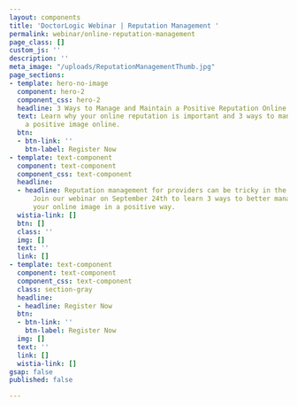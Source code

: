 ```yaml
---
layout: components
title: 'DoctorLogic Webinar | Reputation Management '
permalink: webinar/online-reputation-management
page_class: []
custom_js: ''
description: ''
meta_image: "/uploads/ReputationManagementThumb.jpg"
page_sections:
- template: hero-no-image
  component: hero-2
  component_css: hero-2
  headline: 3 Ways to Manage and Maintain a Positive Reputation Online
  text: Learn why your online reputation is important and 3 ways to manage and maintain
    a positive image online.
  btn:
  - btn-link: ''
    btn-label: Register Now
- template: text-component
  component: text-component
  component_css: text-component
  headline:
  - headline: Reputation management for providers can be tricky in the digital world.
      Join our webinar on September 24th to learn 3 ways to better manage and maintain
      your online image in a positive way. 
  wistia-link: []
  btn: []
  class: ''
  img: []
  text: ''
  link: []
- template: text-component
  component: text-component
  component_css: text-component
  class: section-gray
  headline:
  - headline: Register Now
  btn:
  - btn-link: ''
    btn-label: Register Now
  img: []
  text: ''
  link: []
  wistia-link: []
gsap: false
published: false

---
```

